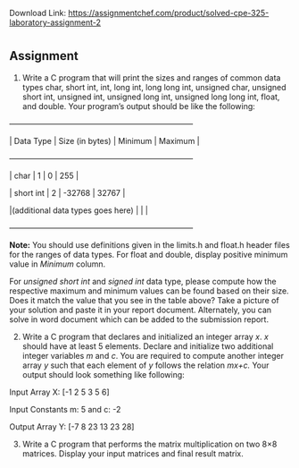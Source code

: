 Download Link: https://assignmentchef.com/product/solved-cpe-325-laboratory-assignment-2
<br>
<h1></h1>

<h2>Assignment</h2>

<ol>

 <li>Write a C program that will print the sizes and ranges of common data types char, short int, int, long int, long long int, unsigned char, unsigned short int, unsigned int, unsigned long int, unsigned long long int, float, and double. Your program’s output should be like the following:</li>

</ol>

———————————————————————–

| Data Type      | Size (in bytes)  | Minimum         | Maximum       |

———————————————————————–

| char           | 1                | 0               | 255           |

| short int      | 2                | -32768          | 32767         |

|(additional data types goes here) |                  |                 |

———————————————————————–

<strong>Note:</strong> You should use definitions given in the limits.h and float.h header files for the ranges of data types. For float and double, display positive minimum value in <em>Minimum</em> column.

For <em>unsigned short int</em> and <em>signed int</em> data type, please compute how the respective maximum and minimum values can be found based on their size. Does it match the value that you see in the table above? Take a picture of your solution and paste it in your report document. Alternately, you can solve in word document which can be added to the submission report.

<ol start="2">

 <li>Write a C program that declares and initialized an integer array <em>x</em>. <em>x</em> should have at least 5 elements. Declare and initialize two additional integer variables <em>m</em> and <em>c</em>. You are required to compute another integer array <em>y</em> such that each element of <em>y</em> follows the relation <em>mx+c. </em>Your output should look something like following:</li>

</ol>

Input Array X: [-1 2 5 3 5 6]

Input Constants m: 5 and c: -2

Output Array Y: [-7 8 23 13 23 28]

<ol start="3">

 <li>Write a C program that performs the matrix multiplication on two 8×8 matrices. Display your input matrices and final result matrix.</li>

</ol>


